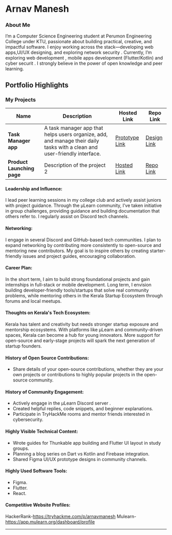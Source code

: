 # Arnav Manesh

### About Me

I’m a Computer Science Engineering student at Perumon Engineering College under KTU, passionate about building practical, creative, and impactful software. I enjoy working across the stack—developing web apps,UI/UX designing, and exploring network security . Currently, I’m exploring  web development , mobile apps development (Flutter/Kotlin) and cyber securit . I strongly believe in the power of open knowledge and peer learning.


## Portfolio Highlights

### My Projects

| Name                | Description                                                               | Hosted Link                              | Repo Link                                                      |
|---------------------|---------------------------------------------------------------------------|------------------------------------------|----------------------------------------------------------------|
| **Task Manager app**  | A task manager app that helps users organize, add, and manage their daily tasks with a clean and user-friendly interface.                                              | [Prototype Link](https://www.figma.com/proto/2p7AjghLhe14nc8Nc6XbjM/great-ui?page-id=0%3A1&node-id=1-46&p=f&viewport=-23%2C451%2C0.07&t=frkNgnhQteOVAw7b-1&scaling=scale-down&content-scaling=fixed)    | [Design Link](https://www.figma.com/design/2p7AjghLhe14nc8Nc6XbjM/great-ui?node-id=0-1&t=Fl1NqLMnn4m4e7S6-1)             |
| **Product Launching page**  | Description of the project 2                                              | [Hosted Link](https://arnavmanesh.github.io/final-project/)    | [Repo Link](https://github.com/Arnavmanesh/final-project)             |

#### Leadership and Influence:

I lead peer learning sessions in my college club and actively assist juniors with project guidance. Through the µLearn community, I’ve taken initiative in group challenges, providing guidance and building documentation that others refer to. I regularly assist on Discord tech channels.

#### Networking:

I engage in several Discord and GitHub-based tech communities. I plan to expand networking by contributing more consistently to open-source and mentoring new contributors. My goal is to inspire others by creating starter-friendly issues and project guides, encouraging collaboration.

#### Career Plan:

In the short term, I aim to build strong foundational projects and gain internships in full-stack or mobile development. Long term, I envision building developer-friendly tools/startups that solve real community problems, while mentoring others in the Kerala Startup Ecosystem through forums and local meetups.

#### Thoughts on Kerala's Tech Ecosystem:

Kerala has talent and creativity but needs stronger startup exposure and mentorship ecosystems. With platforms like µLearn and community-driven spaces, Kerala can become a hub for young innovators. More support for open-source and early-stage projects will spark the next generation of startup founders.

#### History of Open Source Contributions:

- Share details of your open-source contributions, whether they are your own projects or contributions to highly popular projects in the open-source community.

#### History of Community Engagement:

- Actively engage in the µLearn Discord server .
- Created helpful replies, code snippets, and beginner explanations.
- Participate in TryHackMe rooms and mentor friends interested in cybersecurity.

#### Highly Visible Technical Content:

- Wrote guides for Thunkable app building and Flutter UI layout in study groups.
- Planning a blog series on Dart vs Kotlin and Firebase integration.
- Shared Figma UI/UX prototype designs in community channels.

#### Highly Used Software Tools:

- Figma.
- Flutter.
- React.

#### Competitive Website Profiles:

 HackerRank-https://tryhackme.com/p/arnavmanesh
 Mulearn-https://app.mulearn.org/dashboard/profile




---
